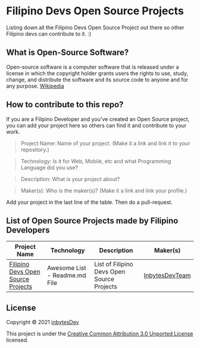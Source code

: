 # Filipino Devs Open Source Projects

Listing down all the Filipino Devs Open Source Project out there so other Filipino devs can contribute to it. :)


## What is Open-Source Software?

Open-source software is a computer software that is released under a license in which the copyright holder grants users the rights to use, study, change, and distribute the software and its source code to anyone and for any purpose. [Wikipedia](https://en.wikipedia.org/wiki/Open-source_software)


## How to contribute to this repo?

If you are a Filipino Developer and you've created an Open Source project, you can add your project here so others can find it and contribute to your work.

> Project Name: Name of your project. (Make it a link and link it to your repository.)

> Technology: Is it for Web, Mobile, etc and what Programming Language did you use?

> Description: What is your project about?

> Maker(s): Who is the maker(s)? (Make it a link and link your profile.)

Add your project in the last line of the table. Then do a pull-request.


## List of Open Source Projects made by Filipino Developers

| Project Name | Technology | Description | Maker(s) |
| ------------ | ---------- | ----------- | ------ |
| [Filipino Devs Open Source Projects](https://github.com/inbytesdevteam/filipino-devs-open-source-projects) | Awesome List - Readme.md File | List of Filipino Devs Open Source Projects | [InbytesDevTeam](https://github.com/inbytesdevteam) |

## License

Copyright © 2021 [inbytesDev](https://inbytes.dev)

This project is under the [Creative Common Attribution 3.0 Unported License](https://creativecommons.org/licenses/by/3.0/) licensed.
